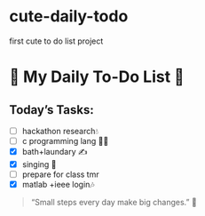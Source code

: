 # cute-daily-todo
first cute to do list project 
# 🌸 My Daily To-Do List 🌸

## Today’s Tasks:
- [ ] hackathon research💧
- [ ] c programming lang 🧘‍♀️
- [x] bath+laundary ✍️
- [x] singing 🎨
- [ ] prepare for class tmr
- [x] matlab +ieee login🎶

> “Small steps every day make big changes.” 💛
